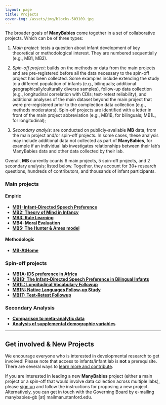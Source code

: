 ```yaml
---
layout: page
title: Projects
cover-img: /assets/img/blocks-503109.jpg
---
```

<!---
To-do:
- review short descriptions of spin-off projects, very repetitive.
- more stats on the last paragraph?

Suggestions:
- Home Spin-offs as bullets right below their main project as spin-off numbers increase.

notes.
- research questions in "notes.txt"
- alphabetical order
--->

The broader goals of **ManyBabies** come together in a set of collaborative projects. Which can be of three types:

1. *Main project*: tests a question about infant development of key theoretical or methodological interest. They are numbered sequentially (e.g., MB1, MB2).

2. *Spin-off project*: builds on the methods or data from the main projects and are pre-registered before all the data necessary to the spin-off project has been collected. Some examples include extending the study to a different population of infants (e.g., bilinguals; additional geographically/culturally diverse samples), follow-up data collection (e.g., longitudinal correlation with CDIs; test-retest reliability), and additional analyses of the main dataset beyond the main project that were pre-registered prior to the complection data collection (e.g., methods moderators). Spin-off projects are identified with a letter in front of the main project abbreviation (e.g., MB1B, for bilinguals; MB1L, for longitudinal);

3. *Secondary analyis*: are conducted on publicly-available **MB** data, from the main project and/or spin-off projects. In some cases, these analysis may include additional data not collected as part of **ManyBabies**, for example if an individual lab investigates relationships between their lab’s ManyBabies data and other data collected by their lab.

Overall, **MB** currently counts 6 main projects, 5 spin-off projects, and 2 secondary analysis; listed below. Together, they account for 30+ research questions, hundreds of contributors, and thousands of infant participants.

### Main projects

#### Empiric
* [**MB1: Infant-Directed Speech Preference**]({{site.baseurl}}/MB1/)
* [**MB2: Theory of Mind in Infancy** ]({{site.baseurl}}/MB2/)
* [**MB3: Rule Learning**]({{site.baseurl}}/MB3/)
* [**MB4: Moral Evaluation**]({{site.baseurl}}/MB4/)
* [**MB5: The Hunter & Ames model**]({{site.baseurl}}/MB5/)

#### Methodologic
* [**MB-AtHome**]({{site.baseurl}}/MB-athome/)

<!--alphabetical order -->
### Spin-off projects
* [**MB1A: IDS preference in Africa**]({{site.baseurl}}/MB1A/)  
* [**MB1B: The Infant-Directed Speech Preference in Bilingual Infants**]({{site.baseurl}}/MB1B/)    
* [**MB1L: Longitudinal Vocabulary Followup**]({{site.baseurl}}/MB1L/)    
* [**MB1N: Native Languages Follow-up Study**]({{site.baseurl}}/MB1N/)    
* [**MB1T: Test-Retest Followup**]({{site.baseurl}}/MB1T/)    

### Secondary Analysis
* [**Comparison to meta-analytic data**]({{site.baseurl}}/MB1SA/)
* [**Analysis of supplemental demographic variables**]({{site.baseurl}}/MB1SA/)

***

## Get involved & New Projects

We encourage everyone who is interested in developmental research to get involved! Please note that access to infants/infant lab is **not** a prerequisite. There are several ways to [learn more and contribute]({{site.baseurl}}/get_involved/).

If you are interested in leading a new **ManyBabies** project (either a main project or a spin-off that would involve data collection across multiple labs), please [sign up]({{site.baseurl}}/sign_up_log_in/) and follow the instructions for proposing a new project. Alternatively, you can get in touch with the Governing Board by e-mailing manybabies-gb [at] mailman.stanford.edu.
